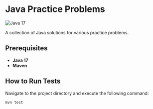 # Java Practice Problems

![Java 17](https://img.shields.io/badge/Java-17-yellow.svg)

A collection of Java solutions for various practice problems.

## Prerequisites

- **Java 17**
- **Maven**

## How to Run Tests

Navigate to the project directory and execute the following command:

```bash
mvn test
